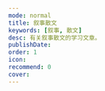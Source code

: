 ```yaml
---
mode: normal
title: 叙事散文
keywords: [叙事, 散文]
desc: 有关叙事散文的学习文章。
publishDate: 
order: 1
icon: 
recommend: 0
cover: 
---
```

